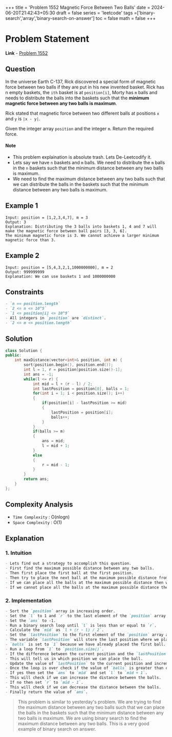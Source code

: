 +++
title = 'Problem 1552 Magnetic Force Between Two Balls'
date = 2024-06-20T21:42:43+05:30
draft = false
series = 'leetcode'
tags =['binary-search','array','binary-search-on-answer']
toc = false
math = false
+++

# Problem Statement

**Link** - [Problem 1552](https://leetcode.com/problems/magnetic-force-between-two-balls/description/)

## Question

In the universe Earth C-137, Rick discovered a special form of magnetic force between two balls if they are put in his new invented basket. Rick has n empty baskets, the `ith` basket is at `position[i]`, Morty has `m` balls and needs to distribute the balls into the baskets such that the **minimum magnetic force between any two balls is maximum**.

Rick stated that magnetic force between two different balls at positions `x` and `y` is `|x - y|`.

Given the integer array `position` and the integer `m`. Return the required force.

#### Note

- This problem explaination is absolute trash. Lets De-Leetcodify it.
- Lets say we have `n` baskets and `m` balls. We need to distribute the `m` balls in the `n` baskets such that the minimum distance between any two balls is maximum.
- We need to find the maximum distance between any two balls such that we can distribute the balls in the baskets such that the minimum distance between any two balls is maximum.

## Example 1

```text
Input: position = [1,2,3,4,7], m = 3
Output: 3
Explanation: Distributing the 3 balls into baskets 1, 4 and 7 will make the magnetic force between ball pairs [3, 3, 6].
The minimum magnetic force is 3. We cannot achieve a larger minimum magnetic force than 3.
```

## Example 2

```text
Input: position = [5,4,3,2,1,1000000000], m = 2
Output: 999999999
Explanation: We can use baskets 1 and 1000000000
```

## Constraints

```markdown
- `n == position.length`
- `2 <= n <= 10^5`
- `1 <= position[i] <= 10^9`
- All integers in `position` are `distinct`.
- `2 <= m <= position.length`
```

## Solution

```cpp
class Solution {
public:
    int maxDistance(vector<int>& position, int m) {
        sort(position.begin(), position.end());
        int l = 1, r = position[position.size()-1];
        int ans = -1;
        while(l <= r) {
            int mid = l + (r - l) / 2;
            int lastPosition = position[0], balls = 1;
            for(int i = 1; i < position.size(); i++)
            {
                if(position[i] - lastPosition >= mid)
                {
                    lastPosition = position[i];
                    balls++;
                }
            }
            if(balls >= m)
            {
                ans = mid;
                l = mid + 1;
            }
            else
            {
                r = mid - 1;
            }
        }
        return ans;
    }
};
```

## Complexity Analysis

- `Time Complexity` : O(nlogn)
- `Space Complexity` : O(1)

## Explanation

### 1. Intuition

```markdown
- Lets find out a strategy to accomplish this question.
- First find the maximum possible distance between any two balls.
- Then first place the first ball at the first position.
- Then try to place the next ball at the maximum possible distance from the first ball.
- If we can place all the balls at the maximum possible distance then we can say that the maximum possible distance is the answer.
- If we cannot place all the balls at the maximum possible distance then we need to reduce the maximum possible distance and try again.
```

### 2. Implementation

```markdown
- Sort the `position` array in increasing order.
- Set the `l` to 1 and `r` to the last element of the `position` array.
- Set the `ans` to -1.
- Run a binary search loop until `l` is less than or equal to `r`.
- Calculate the `mid` as `l + (r - l) / 2`.
- Set the `lastPosition` to the first element of the `position` array and `balls` to 1.
- The variable `lastPosition` will store the last position where we placed the ball.
- `balls` is set to `1` because we have already placed the first ball.
- Run a loop from `1` to `position.size()`.
- If the difference between the current position and the `lastPosition` is greater than or equal to `mid` then we can place the ball at the current position.
- This will tell us in which position we can place the ball.
- Update the value of `lastPosition` to the current position and increment the value of `balls`.
- Once the loop is over check if the value of `balls` is greater than or equal to `m`.
- If yes then set the `ans` to `mid` and set `l` to `mid + 1`.
- This will check if we can increase the distance between the balls.
- If no then set `r` to `mid - 1`.
- This will check if we can decrease the distance between the balls.
- Finally return the value of `ans`.
```

> This problem is similar to yesterday's problem. We are trying to find the maximum distance between any two balls such that we can place the balls in the baskets such that the minimum distance between any two balls is maximum. We are using binary search to find the maximum distance between any two balls. This is a very good example of binary search on answer.
